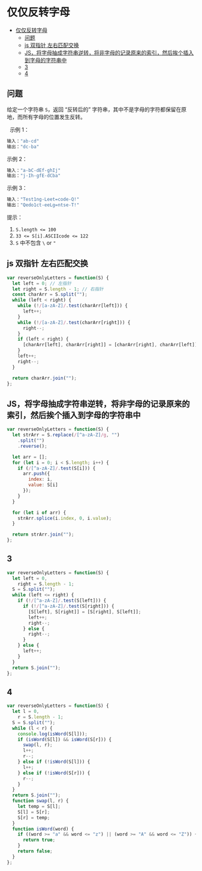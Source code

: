 仅仅反转字母
====
<!-- TOC -->

- [仅仅反转字母](#仅仅反转字母)
  - [问题](#问题)
  - [js 双指针 左右匹配交换](#js-双指针-左右匹配交换)
  - [JS，将字母抽成字符串逆转，将非字母的记录原来的索引，然后挨个插入到字母的字符串中](#JS将字母抽成字符串逆转将非字母的记录原来的索引然后挨个插入到字母的字符串中)
  - [3](#3)
  - [4](#4)

<!-- /TOC -->
## 问题
给定一个字符串 `S`，返回 “反转后的” 字符串，其中不是字母的字符都保留在原地，而所有字母的位置发生反转。

 
示例 1：
```js
输入："ab-cd"
输出："dc-ba"
```

示例 2：
```js
输入："a-bC-dEf-ghIj"
输出："j-Ih-gfE-dCba"
```

示例 3：
```js
输入："Test1ng-Leet=code-Q!"
输出："Qedo1ct-eeLg=ntse-T!"
```

提示：
1. `S.length <= 100`
2. `33 <= S[i].ASCIIcode <= 122` 
3. `S` 中不包含 `\` or `"`


## js 双指针 左右匹配交换
```js
var reverseOnlyLetters = function(S) {
  let left = 0; // 左指针
  let right = S.length - 1; // 右指针
  const charArr = S.split("");
  while (left < right) {
    while (!/[a-zA-Z]/.test(charArr[left])) {
      left++;
    }
    while (!/[a-zA-Z]/.test(charArr[right])) {
      right--;
    }
    if (left < right) {
      [charArr[left], charArr[right]] = [charArr[right], charArr[left]];
    }
    left++;
    right--;
  }

  return charArr.join("");
};
```

## JS，将字母抽成字符串逆转，将非字母的记录原来的索引，然后挨个插入到字母的字符串中
```js
var reverseOnlyLetters = function(S) {
  let strArr = S.replace(/[^a-zA-Z]/g, "")
    .split("")
    .reverse();

  let arr = [];
  for (let i = 0; i < S.length; i++) {
    if (/[^a-zA-Z]/.test(S[i])) {
      arr.push({
        index: i,
        value: S[i]
      });
    }
  }

  for (let i of arr) {
    strArr.splice(i.index, 0, i.value);
  }

  return strArr.join("");
};
```

## 3
```js
var reverseOnlyLetters = function(S) {
  let left = 0,
    right = S.length - 1;
  S = S.split("");
  while (left <= right) {
    if (!/[^a-zA-Z]/.test(S[left])) {
      if (!/[^a-zA-Z]/.test(S[right])) {
        [S[left], S[right]] = [S[right], S[left]];
        left++;
        right--;
      } else {
        right--;
      }
    } else {
      left++;
    }
  }
  return S.join("");
};
```

## 4
```js
var reverseOnlyLetters = function(S) {
  let l = 0,
    r = S.length - 1;
  S = S.split("");
  while (l < r) {
    console.log(isWord(S[l]));
    if (isWord(S[l]) && isWord(S[r])) {
      swap(l, r);
      l++;
      r--;
    } else if (!isWord(S[l])) {
      l++;
    } else if (!isWord(S[r])) {
      r--;
    }
  }
  return S.join("");
  function swap(l, r) {
    let temp = S[l];
    S[l] = S[r];
    S[r] = temp;
  }
  function isWord(word) {
    if ((word >= "a" && word <= "z") || (word >= "A" && word <= "Z")) {
      return true;
    }
    return false;
  }
};
```